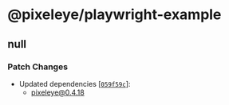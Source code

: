 # @pixeleye/playwright-example

## null

### Patch Changes

- Updated dependencies [[`059f59c`](https://github.com/pixeleye-io/pixeleye/commit/059f59c0f77bc09f60d83edcdc7d8f98fa134f62)]:
  - pixeleye@0.4.18
